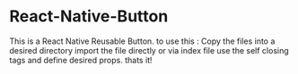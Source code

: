 # React-Native-Button
This is a React Native Reusable Button.
to use this :
Copy the files into a desired directory
import the file directly or via index file
use the self closing tags and define desired props.
thats it!
